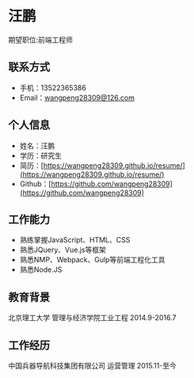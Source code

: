 汪鹏
=====
期望职位:前端工程师

联系方式
----
* 手机：13522365386
* Email：[wangpeng28309@126.com](wangpeng28309@126.com)


个人信息
----
* 姓名：汪鹏
* 学历：研究生
* 简历：[https://wangpeng28309.github.io/resume/](https://wangpeng28309.github.io/resume/)
* Github：[https://github.com/wangpeng28309](https://github.com/wangpeng28309)

工作能力
----
* 熟练掌握JavaScript、HTML、CSS
* 熟悉JQuery、Vue.js等框架
* 熟悉NMP、Webpack、Gulp等前端工程化工具
* 熟悉Node.JS

教育背景
----
北京理工大学 管理与经济学院工业工程 2014.9-2016.7

工作经历
-----
中国兵器导航科技集团有限公司 运营管理 2015.11-至今




